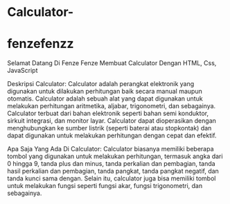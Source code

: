 # Calculator-
# fenzefenzz
Selamat Datang Di Fenze
Fenze Membuat Calculator Dengan HTML, Css, JavaScript

Deskripsi Calculator:
Calculator adalah perangkat elektronik yang digunakan untuk dilakukan perhitungan baik secara manual maupun otomatis. Calculator adalah sebuah alat yang dapat digunakan untuk melakukan perhitungan aritmetika, aljabar, trigonometri, dan sebagainya. Calculator terbuat dari bahan elektronik seperti bahan semi konduktor, sirkuit integrasi, dan monitor layar. Calculator dapat dioperasikan dengan menghubungkan ke sumber listrik (seperti baterai atau stopkontak) dan dapat digunakan untuk melakukan perhitungan dengan cepat dan efektif.


Apa Saja Yang Ada Di Calculator:
Calculator biasanya memiliki beberapa tombol yang digunakan untuk melakukan perhitungan, termasuk angka dari 0 hingga 9, tanda plus dan minus, tanda perkalian dan pembagian, tanda hasil perkalian dan pembagian, tanda pangkat, tanda pangkat negatif, dan tanda kunci sama dengan. Selain itu, calculator juga bisa memiliki tombol untuk melakukan fungsi seperti fungsi akar, fungsi trigonometri, dan sebagainya.
